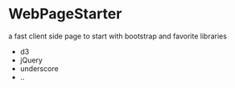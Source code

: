 # WebPageStarter

a fast client side page to start with bootstrap and favorite libraries

- d3
- jQuery
- underscore
- ..
